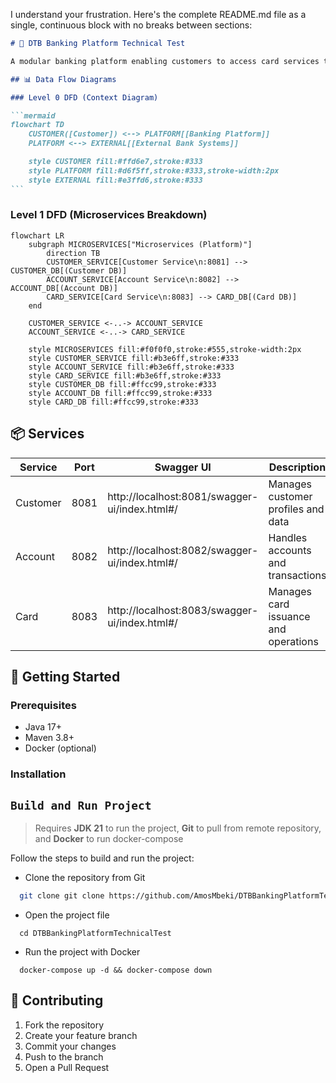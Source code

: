 I understand your frustration. Here's the complete README.md file as a single, continuous block with no breaks between sections:

````markdown
# 🏦 DTB Banking Platform Technical Test

A modular banking platform enabling customers to access card services through three core microservices.

## 📊 Data Flow Diagrams

### Level 0 DFD (Context Diagram)

```mermaid
flowchart TD
    CUSTOMER([Customer]) <--> PLATFORM[[Banking Platform]]
    PLATFORM <--> EXTERNAL[[External Bank Systems]]

    style CUSTOMER fill:#ffd6e7,stroke:#333
    style PLATFORM fill:#d6f5ff,stroke:#333,stroke-width:2px
    style EXTERNAL fill:#e3ffd6,stroke:#333
```
````

### Level 1 DFD (Microservices Breakdown)

```mermaid
flowchart LR
    subgraph MICROSERVICES["Microservices (Platform)"]
        direction TB
        CUSTOMER_SERVICE[Customer Service\n:8081] --> CUSTOMER_DB[(Customer DB)]
        ACCOUNT_SERVICE[Account Service\n:8082] --> ACCOUNT_DB[(Account DB)]
        CARD_SERVICE[Card Service\n:8083] --> CARD_DB[(Card DB)]
    end

    CUSTOMER_SERVICE <-..-> ACCOUNT_SERVICE
    ACCOUNT_SERVICE <-..-> CARD_SERVICE

    style MICROSERVICES fill:#f0f0f0,stroke:#555,stroke-width:2px
    style CUSTOMER_SERVICE fill:#b3e6ff,stroke:#333
    style ACCOUNT_SERVICE fill:#b3e6ff,stroke:#333
    style CARD_SERVICE fill:#b3e6ff,stroke:#333
    style CUSTOMER_DB fill:#ffcc99,stroke:#333
    style ACCOUNT_DB fill:#ffcc99,stroke:#333
    style CARD_DB fill:#ffcc99,stroke:#333
```

## 📦 Services

| Service  | Port | Swagger UI                                    | Description                          |
| -------- | ---- | --------------------------------------------- | ------------------------------------ |
| Customer | 8081 | http://localhost:8081/swagger-ui/index.html#/ | Manages customer profiles and data   |
| Account  | 8082 | http://localhost:8082/swagger-ui/index.html#/ | Handles accounts and transactions    |
| Card     | 8083 | http://localhost:8083/swagger-ui/index.html#/ | Manages card issuance and operations |

## 🚀 Getting Started

### Prerequisites

- Java 17+
- Maven 3.8+
- Docker (optional)

### Installation

## `Build and Run Project`

> Requires **JDK 21** to run the project, **Git** to pull from remote repository, and **Docker** to run docker-compose

Follow the steps to build and run the project:

- Clone the repository from Git

```bash
  git clone git clone https://github.com/AmosMbeki/DTBBankingPlatformTechnicalTest.git
```

- Open the project file

```shell
  cd DTBBankingPlatformTechnicalTest
```

- Run the project with Docker

```shell
  docker-compose up -d && docker-compose down
```

<!-- ## 🧪 Testing
```bash
mvn test
``` -->

## 🤝 Contributing

1. Fork the repository
2. Create your feature branch
3. Commit your changes
4. Push to the branch
5. Open a Pull Request

```

```

